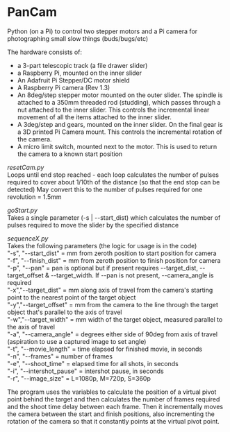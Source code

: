 # PanCam
Python (on a Pi) to control two stepper motors and a Pi camera for photographing small slow things (buds/bugs/etc)

The hardware consists of:
*   a 3-part telescopic track (a file drawer slider)
*   a Raspberry Pi, mounted on the inner slider
*   An Adafruit Pi Stepper/DC motor shield
*   A Raspberry Pi camera (Rev 1.3)
*   An 8deg/step stepper motor mounted on the outer slider. The spindle is attached to a 350mm threaded rod (studding), which passes through a nut attached to the inner slider. This controls the incremental linear movement of all the items attached to the inner slider.
*   A 3deg/step and gears, mounted on the inner slider. On the final gear is a 3D printed Pi Camera mount. This controls the incremental rotation of the camera.
*   A micro limit switch, mounted next to the motor. This is used to return the camera to a known start position

_resetCam.py_  
Loops until end stop reached - each loop calculates the number of pulses required to cover about 1/10th of the distance (so that the end stop can be detected) May convert this to the number of pulses required for one revolution = 1.5mm

_goStart.py_  
Takes a single parameter (-s | --start_dist) which calculates the number of pulses required to move the slider by the specified distance

_sequenceX.py_  
Takes the following parameters (the logic for usage is in the code)  
    "-s", "--start_dist"        = mm from zeroth position to start position for camera  
    "-f", "--finish_dist"       = mm from zeroth position to finish position for camera  
    "-p", "--pan"               = pan is optional but if present requires --target_dist, --target_offset & --target_width. If --pan is not present, --camera_angle is required  
    "-x","--target_dist"        = mm along axis of travel from the camera's starting point to the nearest point of the target object  
    "-y","--target_offset"      = mm from the camera to the line through the target object that's parallel to the axis of travel  
    "-w","--target_width"       = mm width of the target object, measured parallel to the axis of travel  
    "-a", "--camera_angle"      = degrees either side of 90deg from axis of travel (aspiration to use a captured image to set angle)  
    "-t", "--movie_length"      = time elapsed for finished movie, in seconds  
    "-n", "--frames"            = number of frames  
    "-e", "--shoot_time"        = elapsed time for all shots, in seconds  
    "-i", "--intershot_pause"   = intershot pause, in seconds  
    "-r", "--image_size"        = L=1080p, M=720p, S=360p  

The program uses the variables to calculate the position of a virtual pivot point behind the target and then calculates the number of frames required and the shoot time delay between each frame. Then it incrementally moves the camera between the start and finish positions, also incrementing the rotation of the camera so that it constantly points at the virtual pivot point.
